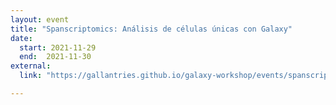 ```yaml
---
layout: event
title: "Spanscriptomics: Análisis de células únicas con Galaxy"
date:
  start: 2021-11-29
  end:  2021-11-30
external:
  link: "https://gallantries.github.io/galaxy-workshop/events/spanscriptomics/"

---
```


